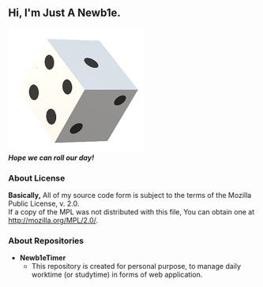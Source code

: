 ## Hi, I'm Just A Newb1e.
![img](https://github.com/JIHOI-KIM/JIHOI-KIM/blob/main/Dice.png)  
___Hope we can roll our day!___

### About License
__Basically,__ All of my source code form is subject to the terms of the Mozilla Public License, v. 2.0.  
If a copy of the MPL was not distributed with this file, You can obtain one at http://mozilla.org/MPL/2.0/.

### About Repositories
+ __Newb1eTimer__
   + This repository is created for personal purpose, to manage daily worktime (or studytime) in forms of web application.
